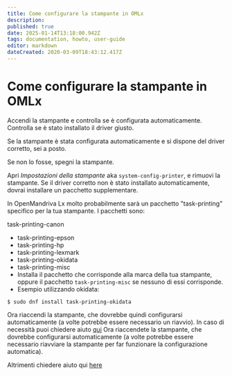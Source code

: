 ```yaml
---
title: Come configurare la stampante in OMLx
description: 
published: true
date: 2025-01-14T13:18:00.942Z
tags: documentation, howto, user-guide
editor: markdown
dateCreated: 2020-03-09T18:43:12.417Z
---
```


# Come configurare la stampante in OMLx
Accendi la stampante e controlla se è configurata automaticamente. Controlla se è stato installato il driver giusto.

Se la stampante è stata configurata automaticamente e si dispone del driver corretto, sei a posto.

Se non lo fosse, spegni la stampante.

Apri *Impostazioni della stampante* aka `system-config-printer`, e rimuovi la stampante.
Se il driver corretto non è stato installato automaticamente, dovrai installare un pacchetto supplementare.

In OpenMandriva Lx molto probabilmente sarà un pacchetto "task-printing" specifico per la tua stampante.
I pacchetti sono:

task-printing-canon
- task-printing-epson
- task-printing-hp
- task-printing-lexmark
- task-printing-okidata
- task-printing-misc
- Installa il pacchetto che corrisponde alla marca della tua stampante, oppure il pacchetto `task-printing-misc` se nessuno di essi corrisponde.
- Esempio utilizzando okidata:

```
$ sudo dnf install task-printing-okidata
```

Ora riaccendi la stampante, che dovrebbe quindi configurarsi automaticamente (a volte potrebbe essere necessario un riavvio).
In caso di necessità puoi chiedere aiuto [qui](https://forum.openmandriva.org/c/en/support)
Ora riaccendete la stampante, che dovrebbe configurarsi automaticamente (a volte potrebbe essere necessario riavviare la stampante per far funzionare la configurazione automatica).

Altrimenti chiedere aiuto qui [here](https://forum.openmandriva.org/c/support/17)
